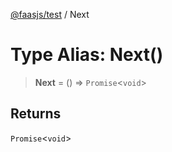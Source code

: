 [@faasjs/test](../README.md) / Next

# Type Alias: Next()

> **Next** = () => `Promise`\<`void`\>

## Returns

`Promise`\<`void`\>
